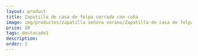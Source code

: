 ```yaml
---
layout: product
title: Zapatilla de casa de felpa cerrada con cuña 
image: img/productos/zapatilla señora verano/Zapatilla de casa de felpa cerrada con cuña =20=destacado1.webp
price: 20
tags: destacado1
description: 
order: 1
---
```

